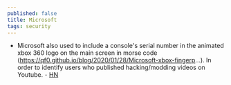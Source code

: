```yaml
---
published: false
title: Microsoft
tags: security
---
```

- Microsoft also used to include a console's serial number in the animated xbox 360 logo on the main screen in morse code (https://qf0.github.io/blog/2020/01/28/Microsoft-xbox-fingerp...). In order to identify users who published hacking/modding videos on Youtube. - [HN](https://news.ycombinator.com/item?id=25510026)
